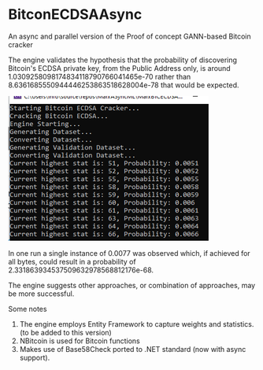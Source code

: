 # BitconECDSAAsync
An async and parallel version of the Proof of concept GANN-based Bitcoin cracker

The engine validates the hypothesis that the probability of discovering Bitcoin's ECDSA private key, from the Public Address only, is around 1.0309258098174834118790766041465e-70 rather than 8.6361685550944446253863518628004e-78‬ that would be expected.

![Example after 40mins of processing](https://github.com/mmcc1/BitconECDSAAsync/blob/master/btccrack8.png)

In one run a single instance of 0.0077 was observed which, if achieved for all bytes, could result in a probability of 2.331863934537509632978568812176e-68‬.

The engine suggests other approaches, or combination of approaches, may be more successful.

Some notes
1. The engine employs Entity Framework to capture weights and statistics. (to be added to this version)
2. NBitcoin is used for Bitcoin functions
3. Makes use of Base58Check ported to .NET standard (now with async support).
